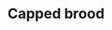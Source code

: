 ---
title: Capped brood
layout: definition
brief: Multiple cells of brood that have been sealed with wax. These cells contain pupae that will emerge as adult bees.
see_also: 
  - title: Bottling honey
    file: bottling_honey 
---